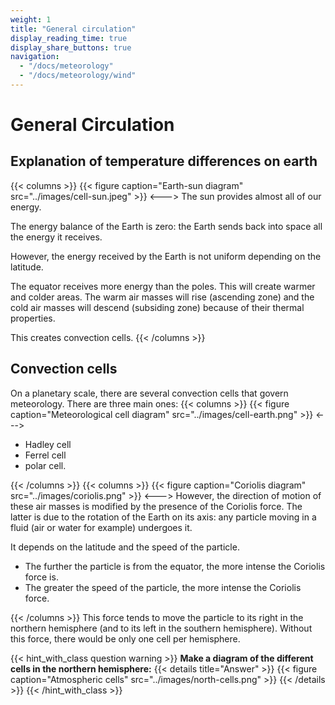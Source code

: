 ```yaml
---
weight: 1
title: "General circulation"
display_reading_time: true
display_share_buttons: true
navigation:
  - "/docs/meteorology"
  - "/docs/meteorology/wind"
---
```


# General Circulation

## Explanation of temperature differences on earth

{{< columns >}}
{{< figure caption="Earth-sun diagram" src="../images/cell-sun.jpeg" >}}
<--->
The sun provides almost all of our energy.

The energy balance of the Earth is zero: the Earth sends back into space all the energy it receives.

However, the energy received by the Earth is not uniform depending on the latitude.

The equator receives more energy than the poles. This will create warmer and colder areas. The warm air masses will rise (ascending zone) and the cold air masses will descend (subsiding zone) because of their thermal properties.

This creates convection cells.
{{< /columns >}}

## Convection cells

On a planetary scale, there are several convection cells that govern meteorology. There are three main ones:
{{< columns >}}
{{< figure caption="Meteorological cell diagram" src="../images/cell-earth.png" >}}
<--->

- Hadley cell
- Ferrel cell
- polar cell.

{{< /columns >}}
{{< columns >}}
{{< figure caption="Coriolis diagram" src="../images/coriolis.png" >}}
<--->
However, the direction of motion of these air masses is modified by the presence of the Coriolis force. The latter is due to the rotation of the Earth on its axis: any particle moving in a fluid (air or water for example) undergoes it.

It depends on the latitude and the speed of the particle.

- The further the particle is from the equator, the more intense the Coriolis force is.
- The greater the speed of the particle, the more intense the Coriolis force.

{{< /columns >}}
This force tends to move the particle to its right in the northern hemisphere (and to its left in the southern hemisphere). Without this force, there would be only one cell per hemisphere.

{{< hint_with_class question warning >}}
**Make a diagram of the different cells in the northern hemisphere:**
{{< details title="Answer" >}}
{{< figure caption="Atmospheric cells" src="../images/north-cells.png" >}}
{{< /details >}}
{{< /hint_with_class >}}
